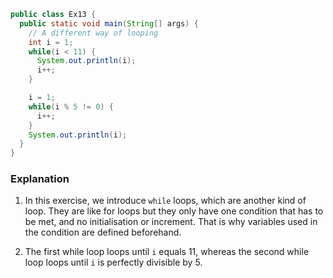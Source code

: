 ```java
public class Ex13 {
  public static void main(String[] args) {
    // A different way of looping
    int i = 1;
    while(i < 11) {
      System.out.println(i);
      i++;
    }

    i = 1;
    while(i % 5 != 0) {
      i++;
    }
    System.out.println(i);
  }
}
```

### Explanation
1. In this exercise, we introduce `while` loops, which are another kind of loop. They are like for loops but they only have one condition that has to be met, and no initialisation or increment. That is why variables used in the condition are defined beforehand.

2. The first while loop loops until `i` equals 11, whereas the second while loop loops until `i` is perfectly divisible by 5.
